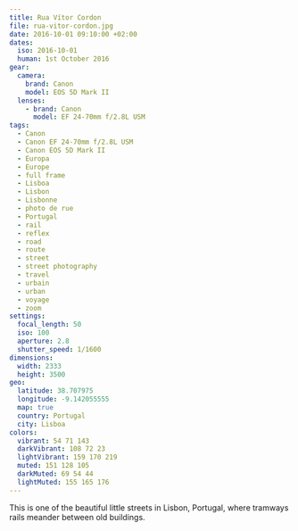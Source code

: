 ```yaml
---
title: Rua Vítor Cordon
file: rua-vitor-cordon.jpg
date: 2016-10-01 09:10:00 +02:00
dates:
  iso: 2016-10-01
  human: 1st October 2016
gear:
  camera:
    brand: Canon
    model: EOS 5D Mark II
  lenses:
    - brand: Canon
      model: EF 24-70mm f/2.8L USM
tags:
  - Canon
  - Canon EF 24-70mm f/2.8L USM
  - Canon EOS 5D Mark II
  - Europa
  - Europe
  - full frame
  - Lisboa
  - Lisbon
  - Lisbonne
  - photo de rue
  - Portugal
  - rail
  - reflex
  - road
  - route
  - street
  - street photography
  - travel
  - urbain
  - urban
  - voyage
  - zoom
settings:
  focal_length: 50
  iso: 100
  aperture: 2.8
  shutter_speed: 1/1600
dimensions:
  width: 2333
  height: 3500
geo:
  latitude: 38.707975
  longitude: -9.142055555
  map: true
  country: Portugal
  city: Lisboa
colors:
  vibrant: 54 71 143
  darkVibrant: 108 72 23
  lightVibrant: 159 170 219
  muted: 151 128 105
  darkMuted: 69 54 44
  lightMuted: 155 165 176
---
```


This is one of the beautiful little streets in Lisbon, Portugal, where tramways rails meander between old buildings.
